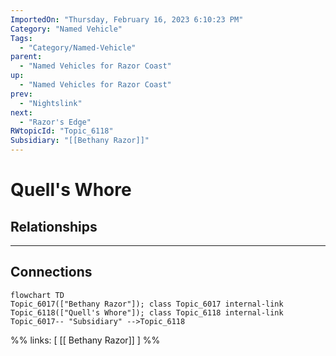 ```yaml
---
ImportedOn: "Thursday, February 16, 2023 6:10:23 PM"
Category: "Named Vehicle"
Tags:
  - "Category/Named-Vehicle"
parent:
  - "Named Vehicles for Razor Coast"
up:
  - "Named Vehicles for Razor Coast"
prev:
  - "Nightslink"
next:
  - "Razor's Edge"
RWtopicId: "Topic_6118"
Subsidiary: "[[Bethany Razor]]"
---
```

# Quell's Whore
## Relationships
---
## Connections
```mermaid
flowchart TD
Topic_6017(["Bethany Razor"]); class Topic_6017 internal-link
Topic_6118(["Quell's Whore"]); class Topic_6118 internal-link
Topic_6017-- "Subsidiary" -->Topic_6118
```
%%
links: [ [[ Bethany Razor]] ]
%%

